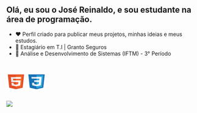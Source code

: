 ## Olá, eu sou o José Reinaldo, e sou estudante na área de programação.

- ❤️ Perfil criado para publicar meus projetos, minhas ideias e meus estudos.
- 👜 Estagiário em T.I | Granto Seguros
- 🌱 Análise e Desenvolvimento de Sistemas (IFTM) - 3° Período

 ##
 
<div style="display: inline_block"><br>
  <img align="center" alt="Ze-HTML" height="40" width="50" src="https://raw.githubusercontent.com/devicons/devicon/master/icons/html5/html5-original.svg">
  <img align="center" alt="Ze-CSS" height="40" width="50" src="https://raw.githubusercontent.com/devicons/devicon/master/icons/css3/css3-original.svg">
</div>

 ##
 
<div>
  <a href = "mailto:zreinaldo@gmail.com"><img src="https://img.shields.io/badge/Gmail-D14836?style=for-the-badge&logo=gmail&logoColor=white" target="_blank"></a>
</div>

